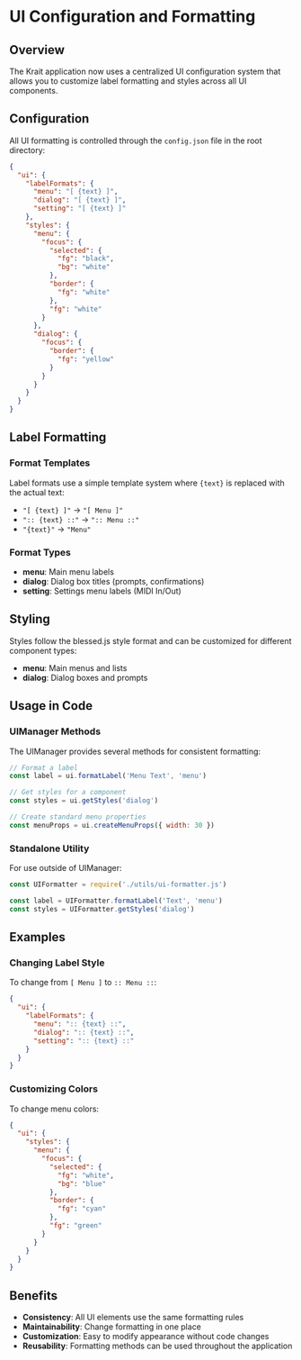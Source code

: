 # UI Configuration and Formatting

## Overview

The Krait application now uses a centralized UI configuration system that allows you to customize label formatting and styles across all UI components.

## Configuration

All UI formatting is controlled through the `config.json` file in the root directory:

```json
{
  "ui": {
    "labelFormats": {
      "menu": "[ {text} ]",
      "dialog": "[ {text} ]",
      "setting": "[ {text} ]"
    },
    "styles": {
      "menu": {
        "focus": {
          "selected": {
            "fg": "black",
            "bg": "white"
          },
          "border": {
            "fg": "white"
          },
          "fg": "white"
        }
      },
      "dialog": {
        "focus": {
          "border": {
            "fg": "yellow"
          }
        }
      }
    }
  }
}
```

## Label Formatting

### Format Templates

Label formats use a simple template system where `{text}` is replaced with the actual text:

- `"[ {text} ]"` → `"[ Menu ]"`
- `":: {text} ::"` → `":: Menu ::"`
- `"{text}"` → `"Menu"`

### Format Types

- **menu**: Main menu labels
- **dialog**: Dialog box titles (prompts, confirmations)
- **setting**: Settings menu labels (MIDI In/Out)

## Styling

Styles follow the blessed.js style format and can be customized for different component types:

- **menu**: Main menus and lists
- **dialog**: Dialog boxes and prompts

## Usage in Code

### UIManager Methods

The UIManager provides several methods for consistent formatting:

```javascript
// Format a label
const label = ui.formatLabel('Menu Text', 'menu')

// Get styles for a component
const styles = ui.getStyles('dialog')

// Create standard menu properties
const menuProps = ui.createMenuProps({ width: 30 })
```

### Standalone Utility

For use outside of UIManager:

```javascript
const UIFormatter = require('./utils/ui-formatter.js')

const label = UIFormatter.formatLabel('Text', 'menu')
const styles = UIFormatter.getStyles('dialog')
```

## Examples

### Changing Label Style

To change from `[ Menu ]` to `:: Menu ::`:

```json
{
  "ui": {
    "labelFormats": {
      "menu": ":: {text} ::",
      "dialog": ":: {text} ::",
      "setting": ":: {text} ::"
    }
  }
}
```

### Customizing Colors

To change menu colors:

```json
{
  "ui": {
    "styles": {
      "menu": {
        "focus": {
          "selected": {
            "fg": "white",
            "bg": "blue"
          },
          "border": {
            "fg": "cyan"
          },
          "fg": "green"
        }
      }
    }
  }
}
```

## Benefits

- **Consistency**: All UI elements use the same formatting rules
- **Maintainability**: Change formatting in one place
- **Customization**: Easy to modify appearance without code changes
- **Reusability**: Formatting methods can be used throughout the application
